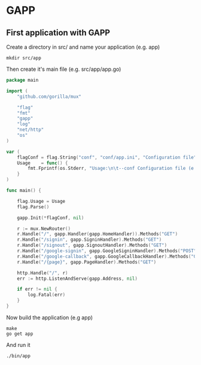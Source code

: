 # GAPP

## First application with GAPP

Create a directory in src/ and name your application (e.g. app)

    mkdir src/app

Then create it's main file (e.g. src/app/app.go)

```go
package main

import (
    "github.com/gorilla/mux"

    "flag"
    "fmt"
    "gapp"
    "log"
    "net/http"
    "os"
)

var (
    flagConf = flag.String("conf", "conf/app.ini", "Configuration file")
    Usage    = func() {
        fmt.Fprintf(os.Stderr, "Usage:\n\t--conf Configuration file (e.g --conf conf/app.ini)\n")
    }
)

func main() {

    flag.Usage = Usage
    flag.Parse()

    gapp.Init(*flagConf, nil)

    r := mux.NewRouter()
    r.Handle("/", gapp.Handler(gapp.HomeHandler)).Methods("GET")
    r.Handle("/signin", gapp.SigninHandler).Methods("GET")
    r.Handle("/signout", gapp.SignoutHandler).Methods("GET")
    r.Handle("/google-signin", gapp.GoogleSigninHandler).Methods("POST")
    r.Handle("/google-callback", gapp.GoogleCallbackHandler).Methods("GET")
    r.Handle("/{page}", gapp.PageHandler).Methods("GET")

    http.Handle("/", r)
    err := http.ListenAndServe(gapp.Address, nil)

    if err != nil {
        log.Fatal(err)
    }
}
```

Now build the application (e.g app)

    make
    go get app

And run it

    ./bin/app

